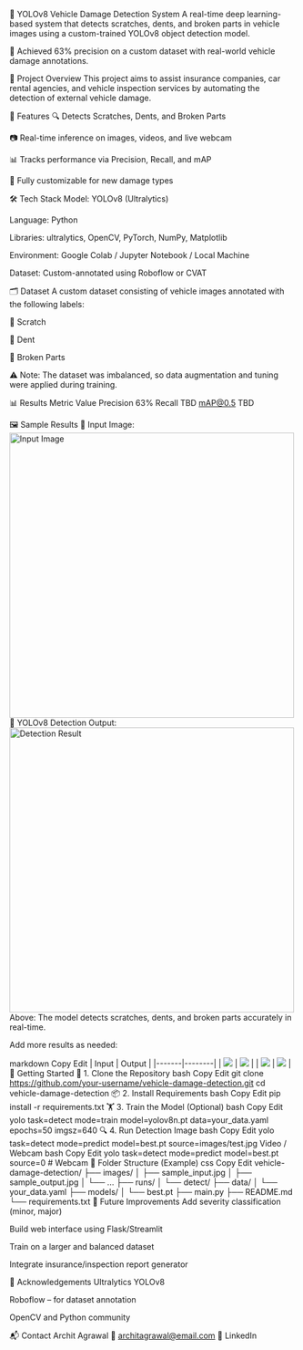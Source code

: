 🚗 YOLOv8 Vehicle Damage Detection System
A real-time deep learning-based system that detects scratches, dents, and broken parts in vehicle images using a custom-trained YOLOv8 object detection model.



🎯 Achieved 63% precision on a custom dataset with real-world vehicle damage annotations.

📌 Project Overview
This project aims to assist insurance companies, car rental agencies, and vehicle inspection services by automating the detection of external vehicle damage.

🧠 Features
🔍 Detects Scratches, Dents, and Broken Parts

📷 Real-time inference on images, videos, and live webcam

📊 Tracks performance via Precision, Recall, and mAP

🧪 Fully customizable for new damage types

🛠️ Tech Stack
Model: YOLOv8 (Ultralytics)

Language: Python

Libraries: ultralytics, OpenCV, PyTorch, NumPy, Matplotlib

Environment: Google Colab / Jupyter Notebook / Local Machine

Dataset: Custom-annotated using Roboflow or CVAT

🗂 Dataset
A custom dataset consisting of vehicle images annotated with the following labels:

🔧 Scratch

🔨 Dent

🧱 Broken Parts

⚠️ Note: The dataset was imbalanced, so data augmentation and tuning were applied during training.

📊 Results
Metric	Value
Precision	63%
Recall	TBD
mAP@0.5	TBD

🖼️ Sample Results
🔹 Input Image:
<img src="images/sample_input.jpg" alt="Input Image" width="500"/>
🔸 YOLOv8 Detection Output:
<img src="images/sample_output.jpg" alt="Detection Result" width="500"/>
Above: The model detects scratches, dents, and broken parts accurately in real-time.

Add more results as needed:

markdown
Copy
Edit
| Input | Output |
|-------|--------|
| ![](images/img1_input.jpg) | ![](images/img1_output.jpg) |
| ![](images/img2_input.jpg) | ![](images/img2_output.jpg) |
🚀 Getting Started
🔧 1. Clone the Repository
bash
Copy
Edit
git clone https://github.com/your-username/vehicle-damage-detection.git
cd vehicle-damage-detection
📦 2. Install Requirements
bash
Copy
Edit
pip install -r requirements.txt
🏋️ 3. Train the Model (Optional)
bash
Copy
Edit
yolo task=detect mode=train model=yolov8n.pt data=your_data.yaml epochs=50 imgsz=640
🔍 4. Run Detection
Image
bash
Copy
Edit
yolo task=detect mode=predict model=best.pt source=images/test.jpg
Video / Webcam
bash
Copy
Edit
yolo task=detect mode=predict model=best.pt source=0  # Webcam
📌 Folder Structure (Example)
css
Copy
Edit
vehicle-damage-detection/
├── images/
│   ├── sample_input.jpg
│   ├── sample_output.jpg
│   └── ...
├── runs/
│   └── detect/
├── data/
│   └── your_data.yaml
├── models/
│   └── best.pt
├── main.py
├── README.md
└── requirements.txt
🔮 Future Improvements
 Add severity classification (minor, major)

 Build web interface using Flask/Streamlit

 Train on a larger and balanced dataset

 Integrate insurance/inspection report generator

🙌 Acknowledgements
Ultralytics YOLOv8

Roboflow – for dataset annotation

OpenCV and Python community

📬 Contact
Archit Agrawal
📧 architagrawal@email.com
🔗 LinkedIn

